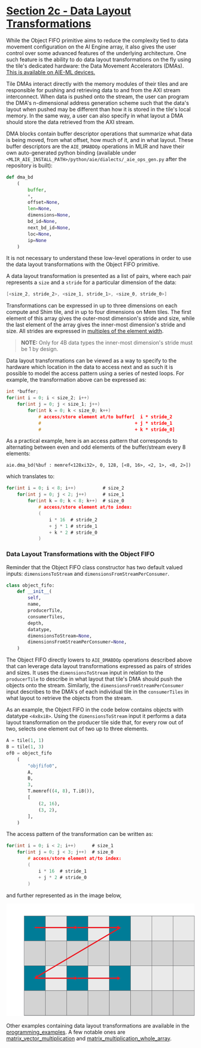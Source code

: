 <!---//===- README.md ---------------------------------------*- Markdown -*-===//
//
// This file is licensed under the Apache License v2.0 with LLVM Exceptions.
// See https://llvm.org/LICENSE.txt for license information.
// SPDX-License-Identifier: Apache-2.0 WITH LLVM-exception
//
// Copyright (C) 2024, Advanced Micro Devices, Inc.
// 
//===----------------------------------------------------------------------===//-->

# <ins>Section 2c - Data Layout Transformations</ins>

While the Object FIFO primitive aims to reduce the complexity tied to data movement configuration on the AI Engine array, it also gives the user control over some advanced features of the underlying architecture. One such feature is the ability to do data layout transformations on the fly using the tile's dedicated hardware: the Data Movement Accelerators (DMAs). <u>This is available on AIE-ML devices.</u>

Tile DMAs interact directly with the memory modules of their tiles and are responsible for pushing and retrieving data to and from the AXI stream interconnect. When data is pushed onto the stream, the user can program the DMA's n-dimensional address generation scheme such that the data's layout when pushed may be different than how it is stored in the tile's local memory. In the same way, a user can also specify in what layout a DMA should store the data retrieved from the AXI stream.

DMA blocks contain buffer descriptor operations that summarize what data is being moved, from what offset, how much of it, and in what layout. These buffer descriptors are the `AIE_DMABDOp` operations in MLIR and have their own auto-generated python binding (available under `<MLIR_AIE_INSTALL_PATH>/python/aie/dialects/_aie_ops_gen.py` after the repository is built):
```python
def dma_bd
    (
        buffer,
        *,
        offset=None,
        len=None,
        dimensions=None,
        bd_id=None,
        next_bd_id=None,
        loc=None,
        ip=None
    )
```
It is not necessary to understand these low-level operations in order to use the data layout transformations with the Object FIFO primitive.

A data layout transformation is presented as a list of pairs, where each pair represents a `size` and a `stride` for a particular dimension of the data:
```c
[<size_2, stride_2>, <size_1, stride_1>, <size_0, stride_0>]
```
Transformations can be expressed in up to three dimensions on each compute and Shim tile, and in up to four dimensions on Mem tiles. The first element of this array gives the outer-most dimension's stride and size, while the last element of the array gives the inner-most dimension's stride and size. All strides are expressed in <u>multiples of the element width</u>.

> **NOTE:**  Only for 4B data types the inner-most dimension's stride must be 1 by design.

Data layout transformations can be viewed as a way to specify to the hardware which location in the data to access next and as such it is possible to model the access pattern using a series of nested loops. For example, the transformation above can be expressed as:
```c
int *buffer;
for(int i = 0; i < size_2; i++)
    for(int j = 0; j < size_1; j++)
        for(int k = 0; k < size_0; k++)
            # access/store element at/to buffer[  i * stride_2
            #                                   + j * stride_1
            #                                   + k * stride_0]
```

As a practical example, here is an access pattern that corresponds to alternating between even and odd elements of the buffer/stream every 8 elements:
```mlir
aie.dma_bd(%buf : memref<128xi32>, 0, 128, [<8, 16>, <2, 1>, <8, 2>])
```
which translates to:
```c
for(int i = 0; i < 8; i++)          # size_2
    for(int j = 0; j < 2; j++)      # size_1
        for(int k = 0; k < 8; k++)  # size_0
            # access/store element at/to index:
            (
                i * 16  # stride_2 
                + j * 1 # stride_1 
                + k * 2 # stride_0
            )
```

### Data Layout Transformations with the Object FIFO

Reminder that the Object FIFO class constructor has two default valued inputs: `dimensionsToStream` and `dimensionsFromStreamPerConsumer`.
```python
class object_fifo:
    def __init__(
        self,
        name,
        producerTile,
        consumerTiles,
        depth,
        datatype,
        dimensionsToStream=None,
        dimensionsFromStreamPerConsumer=None,
    )
```

The Object FIFO directly lowers to `AIE_DMABDOp` operations described above that can leverage data layout transformations expressed as pairs of strides and sizes. It uses the `dimensionsToStream` input in relation to the `producerTile` to describe in what layout that tile's DMA should push the objects onto the stream. Similarly, the `dimensionsFromStreamPerConsumer` input describes to the DMA's of each individual tile in the `consumerTiles` in what layout to retrieve the objects from the stream.

As an example, the Object FIFO in the code below contains objects with datatype `<4x8xi8>`. Using the `dimensionsToStream` input it performs a data layout transformation on the producer tile side that, for every row out of two, selects one element out of two up to three elements.
```python
A = tile(1, 1)
B = tile(1, 3)
of0 = object_fifo
    (
        "objfifo0",
        A,
        B,
        3,
        T.memref((4, 8), T.i8()),
        [
            (2, 16),
            (3, 2),
        ],
    )
```
The access pattern of the transformation can be written as:
```c
for(int i = 0; i < 2; i++)      # size_1
    for(int j = 0; j < 3; j++)  # size_0
        # access/store element at/to index:
        (
            i * 16  # stride_1 
            + j * 2 # stride_0
        )
```
and further represented as in the image below,

<img height="300" src="./../../assets/DataLayoutTransformation.svg">

Other examples containing data layout transformations are available in the [programming_examples](../../../programming_examples/). A few notable ones are [matrix_vector_multiplication](../../../programming_examples/basic/matrix_multiplication/matrix_vector/) and [matrix_multiplication_whole_array](../../../programming_examples/basic/matrix_multiplication/whole_array/).
